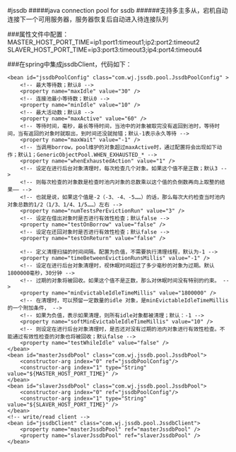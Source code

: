 #jssdb
#####java connection pool for ssdb
######支持多主多从，宕机自动连接下一个可用服务器，服务器恢复后自动进入待连接队列


###属性文件中配置：<br />
	MASTER_HOST_PORT_TIME=ip1:port1:timeout1;ip2:port2:timeout2
	SLAVER_HOST_PORT_TIME=ip3:port3:timeout3;ip4:port4:timeout4

###在spring中集成jssdbClient，代码如下：

	<bean id="jssdbPoolConfig" class="com.wj.jssdb.pool.JssdbPoolConfig" >
       	<!-- 最大等待数；默认8 -->
		<property name="maxIdle" value="30" />
		<!-- 连接池最小等待数；默认0 -->
		<property name="minIdle" value="10" />
		<!-- 最大活动数；默认8 -->
		<property name="maxActive" value="60" />
		<!-- 等待时间，毫秒，最长等待时间，当池中的对象被取完没有返回到池时，等待时间，当有返回的对象时就取出，到时间还没就抛错；默认-1表示永久等待 -->
		<property name="maxWait" value="-1" />
		<!-- 当调用borrow，pool维护的对象超过maxActive时，通过配置将会出现如下动作；默认1；GenericObjectPool.WHEN_EXHAUSTED_* -->
		<property name="whenExhaustedAction" value="1" />
		<!-- 设定在进行后台对象清理时，每次检查几个对象。如果这个值不是正数；默认3 -->
		<!-- 则每次检查的对象数是检查时池内对象的总数乘以这个值的负倒数再向上取整的结果―― -->
		<!-- 也就是说，如果这个值是-2（-3、-4、-5……）的话，那么每次大约检查当时池内对象总数的1/2（1/3、1/4、1/5……）左右 -->
		<property name="numTestsPerEvictionRun" value="3" />
		<!-- 设定在借出对象时是否进行有效性检查；默认false -->
		<property name="testOnBorrow" value="false" />
		<!-- 设定在还回对象时是否进行有效性检查；默认false -->
		<property name="testOnReturn" value="false" />
		
		<!-- 定义清理扫描的时间间隔。配置为负值，不需要执行清理线程，默认为-1 -->
		<property name="timeBetweenEvictionRunsMillis" value="-1" />
		<!-- 设定在进行后台对象清理时，视休眠时间超过了多少毫秒的对象为过期。默认1800000毫秒，30分钟 -->
		<!-- 过期的对象将被回收。如果这个值不是正数，那么对休眠时间没有特别的约束。 -->
		<property name="minEvictableIdleTimeMillis" value="1800000" />
		<!-- 在清理时，可以预留一定数量的idle 对象，是minEvictableIdleTimeMillis的一个附加条件， -->
		<!-- 如果为负值，表示如果清理，则所有idle对象都被清理；默认：-1 -->
		<property name="softMinEvictableIdleTimeMillis" value="10" />
		<!-- 则设定在进行后台对象清理时，是否还对没有过期的池内对象进行有效性检查。不能通过有效性检查的对象也将被回收；默认false -->
		<property name="testWhileIdle" value="false" />
    </bean>
	<bean id="masterJssdbPool" class="com.wj.jssdb.pool.JssdbPool">
	    <constructor-arg index="0" ref="jssdbPoolConfig"/>
		<constructor-arg index="1" type="String" value="${MASTER_HOST_PORT_TIME}" />
	</bean>
	<bean id="slaverJssdbPool" class="com.wj.jssdb.pool.JssdbPool">
	    <constructor-arg index="0" ref="jssdbPoolConfig"/>
		<constructor-arg index="1" type="String" value="${SLAVER_HOST_PORT_TIME}" />
	</bean>
	<!-- write/read client -->
	<bean id="jssdbClient" class="com.wj.jssdb.pool.JssdbClient">
		<property name="masterJssdbPool" ref="masterJssdbPool" />
		<property name="slaverJssdbPool" ref="slaverJssdbPool" />
	</bean>
